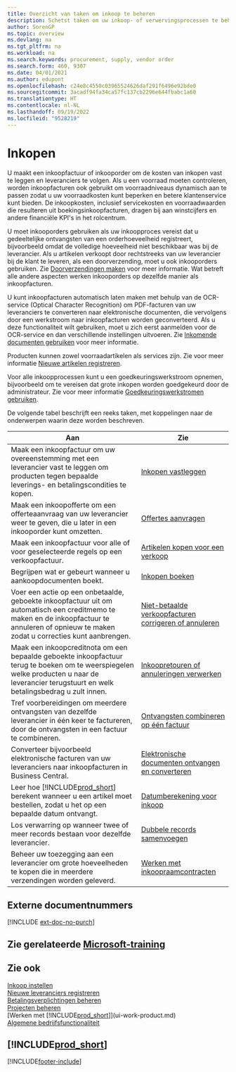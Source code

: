```yaml
---
title: Overzicht van taken om inkoop te beheren
description: Schetst taken om uw inkoop- of verwervingsprocessen te beheren, onder andere hoe inkoopfacturen en inkooporders werken.
author: SorenGP
ms.topic: overview
ms.devlang: na
ms.tgt_pltfrm: na
ms.workload: na
ms.search.keywords: procurement, supply, vendor order
ms.search.form: 460, 9307
ms.date: 04/01/2021
ms.author: edupont
ms.openlocfilehash: c24e8c4550c03965524626daf291f6496e92bde0
ms.sourcegitcommit: 3acadf94fa34ca57fc137cb2296e644fbabc1a60
ms.translationtype: HT
ms.contentlocale: nl-NL
ms.lasthandoff: 09/19/2022
ms.locfileid: "9528219"
---
```

# <a name="purchasing"></a>Inkopen

U maakt een inkoopfactuur of inkooporder om de kosten van inkopen vast te leggen en leveranciers te volgen. Als u een voorraad moeten controleren, worden inkoopfacturen ook gebruikt om voorraadniveaus dynamisch aan te passen zodat u uw voorraadkosten kunt beperken en betere klantenservice kunt bieden. De inkoopkosten, inclusief servicekosten en voorraadwaarden die resulteren uit boekingsinkoopfacturen, dragen bij aan winstcijfers en andere financiële KPI's in het rolcentrum.

U moet inkooporders gebruiken als uw inkoopproces vereist dat u gedeeltelijke ontvangsten van een orderhoeveelheid registreert, bijvoorbeeld omdat de volledige hoeveelheid niet beschikbaar was bij de leverancier. Als u artikelen verkoopt door rechtstreeks van uw leverancier bij de klant te leveren, als een doorverzending, moet u ook inkooporders gebruiken. Zie [Doorverzendingen maken](sales-how-drop-shipment.md) voor meer informatie. Wat betreft alle andere aspecten werken inkooporders op dezelfde manier als inkoopfacturen.

U kunt inkoopfacturen automatisch laten maken met behulp van de OCR-service (Optical Character Recognition) om PDF-facturen van uw leveranciers te converteren naar elektronische documenten, die vervolgens door een werkstroom naar inkoopfacturen worden geconverteerd. Als u deze functionaliteit wilt gebruiken, moet u zich eerst aanmelden voor de OCR-service en dan verschillende instellingen uitvoeren. Zie [Inkomende documenten gebruiken](across-income-documents.md) voor meer informatie.

Producten kunnen zowel voorraadartikelen als services zijn. Zie voor meer informatie [Nieuwe artikelen registreren](inventory-how-register-new-items.md).

Voor alle inkoopprocessen kunt u een goedkeuringswerkstroom opnemen, bijvoorbeeld om te vereisen dat grote inkopen worden goedgekeurd door de administrateur. Zie voor meer informatie [Goedkeuringswerkstromen gebruiken](across-how-use-approval-workflows.md).

De volgende tabel beschrijft een reeks taken, met koppelingen naar de onderwerpen waarin deze worden beschreven.

| Aan | Zie |
| --- | --- |
| Maak een inkoopfactuur om uw overeenstemming met een leverancier vast te leggen om producten tegen bepaalde leverings- en betalingscondities te kopen. |[Inkopen vastleggen](purchasing-how-record-purchases.md) |
|Maak een inkoopofferte om een offerteaanvraag van uw leverancier weer te geven, die u later in een inkooporder kunt omzetten.|[Offertes aanvragen](purchasing-how-request-quotes.md)|
| Maak een inkoopfactuur voor alle of voor geselecteerde regels op een verkoopfactuur. |[Artikelen kopen voor een verkoop](purchasing-how-purchase-products-sale.md) |
|Begrijpen wat er gebeurt wanneer u aankoopdocumenten boekt.|[Inkopen boeken](ui-post-purchases.md)|
| Voer een actie op een onbetaalde, geboekte inkoopfactuur uit om automatisch een creditmemo te maken en de inkoopfactuur te annuleren of opnieuw te maken zodat u correcties kunt aanbrengen. |[Niet-betaalde verkoopfacturen corrigeren of annuleren](purchasing-how-correct-cancel-unpaid-purchase-invoices.md) |
| Maak een inkoopcreditnota om een bepaalde geboekte inkoopfactuur terug te boeken om te weerspiegelen welke producten u naar de leverancier terugstuurt en welk betalingsbedrag u zult innen. |[Inkoopretouren of annuleringen verwerken](purchasing-how-register-new-vendors.md) |
|Tref voorbereidingen om meerdere ontvangsten van dezelfde leverancier in één keer te factureren, door de ontvangsten in een factuur te combineren.|[Ontvangsten combineren op één factuur](purchasing-how-to-combine-receipts.md)|
|Converteer bijvoorbeeld elektronische facturen van uw leveranciers naar inkoopfacturen in Business Central.|[Elektronische documenten ontvangen en converteren](purchasing-how-to-receive-and-convert-electronic-documents.md)|
| Leer hoe [!INCLUDE[prod_short](includes/prod_short.md)] berekent wanneer u een artikel moet bestellen, zodat u het op een bepaalde datum ontvangt.|[Datumberekening voor inkoop](purchasing-date-calculation-for-purchases.md)|
|Los verwarring op wanneer twee of meer records bestaan voor dezelfde leverancier.|[Dubbele records samenvoegen](sales-how-merge-duplicate-records.md)|
|Beheer uw toezegging aan een leverancier om grote hoeveelheden te kopen die in meerdere verzendingen worden geleverd.|[Werken met inkoopraamcontracten](sales-how-to-create-blanket-sales-orders.md)|

## <a name="external-document-numbers"></a>Externe documentnummers

[!INCLUDE [ext-doc-no-purch](includes/ext-doc-no-purch.md)]

## <a name="see-related-microsoft-training"></a>Zie gerelateerde [Microsoft-training](/training/paths/purchase-items-services-dynamics-365-business-central/)

## <a name="see-also"></a>Zie ook

[Inkoop instellen](purchasing-setup-purchasing.md)  
[Nieuwe leveranciers registreren](purchasing-how-register-new-vendors.md)  
[Betalingsverplichtingen beheren](payables-manage-payables.md)  
[Projecten beheren](projects-manage-projects.md)  
[Werken met [!INCLUDE[prod_short](includes/prod_short.md)]](ui-work-product.md)  
[Algemene bedrijfsfunctionaliteit](ui-across-business-areas.md)

## [!INCLUDE[prod_short](includes/free_trial_md.md)]  


[!INCLUDE[footer-include](includes/footer-banner.md)]
